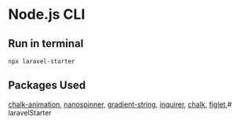 # Node.js CLI


## Run in terminal
```
npx laravel-starter
```

## Packages Used
[chalk-animation](https://github.com/bokub/chalk-animation),
[nanospinner](https://github.com/usmanyunusov/nanospinner),
[gradient-string](https://github.com/bokub/gradient-string),
[inquirer](https://github.com/SBoudrias/Inquirer.js),
[chalk](https://github.com/chalk/chalk),
[figlet](https://github.com/patorjk/figlet.js),# laravelStarter
